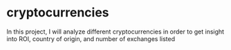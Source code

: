 # cryptocurrencies
In this project, I will analyze different cryptocurrencies in order to get insight into ROI, country of origin, and number of exchanges listed
